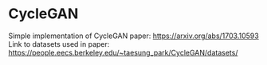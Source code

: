 # CycleGAN 
Simple implementation of CycleGAN paper: https://arxiv.org/abs/1703.10593  
Link to datasets used in paper: https://people.eecs.berkeley.edu/~taesung_park/CycleGAN/datasets/
